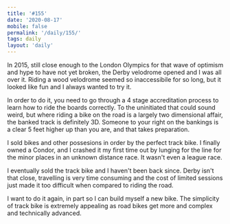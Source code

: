 ```yaml
---
title: '#155'
date: '2020-08-17'
mobile: false
permalink: '/daily/155/'
tags: daily
layout: 'daily'
---
```


In 2015, still close enough to the London Olympics for that wave of optimism and hype to have not yet broken, the Derby velodrome opened and I was all over it. Riding a wood velodrome seemed so inaccessibile for so long, but it looked like fun and I always wanted to try it.

In order to do it, you need to go through a 4 stage accreditation process to learn how to ride the boards correctly. To the uninitiated that could sound weird, but where riding a bike on the road is a largely two dimensional affair, the banked track is definitely 3D. Someone to your right on the bankings is a clear 5 feet higher up than you are, and that takes preparation.

I sold bikes and other possesions in order by the perfect track bike. I finally owned a Condor, and I crashed it my first time out by lunging for the line for the minor places in an unknown distance race. It wasn't even a league race.

I eventually sold the track bike and I haven't been back since. Derby isn't that close, travelling is very time consuming and the cost of limited sessions just made it too difficult when compared to riding the road.

I want to do it again, in part so I can build myself a new bike. The simplicity of track bike is extremely appealing as road bikes get more and complex and technically advanced.
